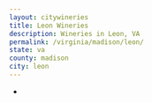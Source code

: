 ```yaml
---
layout: citywineries
title: Leon Wineries
description: Wineries in Leon, VA
permalink: /virginia/madison/leon/
state: va
county: madison
city: leon
---
```

-
